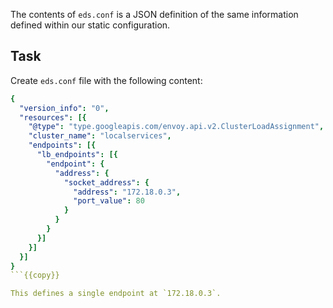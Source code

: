 The contents of `eds.conf` is a JSON definition of the same information defined within our static configuration. 

## Task

Create `eds.conf` file with the following content:

```yaml
{
  "version_info": "0",
  "resources": [{
    "@type": "type.googleapis.com/envoy.api.v2.ClusterLoadAssignment",
    "cluster_name": "localservices",
    "endpoints": [{
      "lb_endpoints": [{
        "endpoint": {
          "address": {
            "socket_address": {
              "address": "172.18.0.3",
              "port_value": 80
            }
          }
        }
      }]
    }]
  }]
}
```{{copy}}

This defines a single endpoint at `172.18.0.3`.